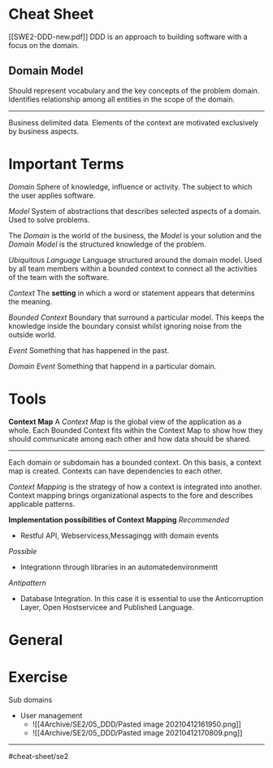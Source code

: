 # Cheat Sheet 
[[SWE2-DDD-new.pdf]]
DDD is an approach to building software with a focus on the domain. 

## Domain Model 
Should represent vocabulary and the key concepts of the problem domain. Identifies relationship among all entities in the scope of the domain. 



---
Business delimited data. 
Elements of the context are motivated exclusively by business aspects. 

# Important Terms 
*Domain*
Sphere of knowledge, influence or activity. The subject to which the user applies software. 

*Model*
System of abstractions that describes selected aspects of a domain. 
Used to solve problems. 

The *Domain* is the world of the business, the *Model* is your solution and the *Domain Model* is the structured knowledge of the problem.

*Ubiquitous Language*
Language structured around the domain model. Used by all team members  within a bounded context to connect all the activities of the team with the software. 

*Context*
The **setting** in which a word or statement appears that determins the meaning.

*Bounded Context* 
Boundary that surround a particular model. This keeps the knowledge inside the boundary consist whilst ignoring noise from the outside world. 

*Event*
Something that has happened in the past. 

*Domain Event*
Something that happend in a particular domain.


# Tools

**Context Map**
A *Context Map* is the global view of the application as a whole. Each Bounded Context fits within the Context Map to show how they should communicate among each other and how data should be shared. 

---
Each domain or subdomain has a bounded context. On this basis, a context map is created. Contexts can have dependencies to each other. 

*Context Mapping* is the strategy of how a context is integrated into another. Context mapping brings organizational aspects to the fore and describes applicable patterns. 

**Implementation possibilities of Context Mapping** 
*Recommended*
- Restful API, Webservicess,Messagingg with domain events 

*Possible*
- Integrationn through libraries in an automatedenvironmentt

*Antipattern* 
- Database Integration. In this case it is essential to use the Anticorruption Layer, Open Hostservicee and Published Language. 

# General 

# Exercise 
Sub domains 
- User management
	- ![[4Archive/SE2/05_DDD/Pasted image 20210412161950.png]]
	- ![[4Archive/SE2/05_DDD/Pasted image 20210412170809.png]]
	
---
#cheat-sheet/se2